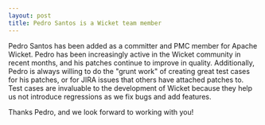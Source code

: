```yaml
---
layout: post
title: Pedro Santos is a Wicket team member
---
```


Pedro Santos has been added as a committer and PMC member for Apache Wicket.
Pedro has been increasingly active in the Wicket community in recent months,
and his patches continue to improve in quality. Additionally, Pedro is always
willing to do the "grunt work" of creating great test cases for his patches,
or for JIRA issues that others have attached patches to. Test cases are
invaluable to the development of Wicket because they help us not introduce
regressions as we fix bugs and add features.

Thanks Pedro, and we look forward to working with you!
